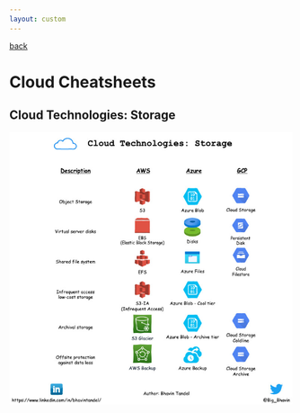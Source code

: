 ```yaml
---
layout: custom
---
```


[back](../../)

# Cloud Cheatsheets

## Cloud Technologies: Storage

![cloud-technologies-storage](../../resources/cheatsheets/cloud/cloud-technologies-storage.jpg)